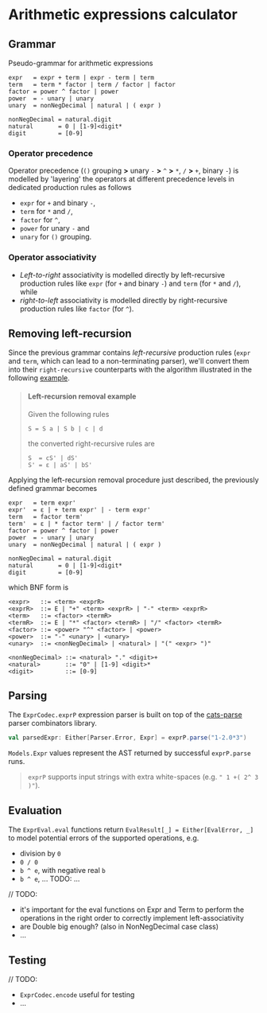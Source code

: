 # Arithmetic expressions calculator

## Grammar

Pseudo-grammar for arithmetic expressions

```
expr   = expr + term | expr - term | term
term   = term * factor | term / factor | factor
factor = power ^ factor | power
power  = - unary | unary
unary  = nonNegDecimal | natural | ( expr )

nonNegDecimal = natural.digit
natural       = 0 | [1-9]<digit*
digit         = [0-9]
```

### Operator precedence

Operator precedence (`()` grouping **>** unary `-` **>** `^` **>** `*`, `/` **>** `+`, binary `-`) is modelled by
'layering' the operators at different precedence levels in dedicated production rules as follows

- `expr` for `+` and binary `-`,
- `term` for `*` and `/`,
- `factor` for `^`,
- `power` for unary `-` and
- `unary` for `()` grouping.

### Operator associativity

- _Left-to-right_ associativity is modelled directly by left-recursive production rules
  like `expr` (for `+` and binary `-`) and `term` (for `*` and `/`), while
- _right-to-left_ associativity is modelled directly by right-recursive production rules like `factor` (for `^`).

## Removing left-recursion

Since the previous grammar contains _left-recursive_ production rules
(`expr` and `term`, which can lead to a non-terminating parser),
we'll convert them into their `right-recursive` counterparts with the algorithm illustrated in the following
[example](https://www.geeksforgeeks.org/removing-direct-and-indirect-left-recursion-in-a-grammar).

> #### Left-recursion removal example
> Given the following rules
>
> ```
> S = S a | S b | c | d
> ```
> the converted right-recursive rules are
>
> ```
> S  = cS' | dS'
> S' = ε | aS' | bS'
> ```

Applying the left-recursion removal procedure just described, the previously defined grammar becomes

```
expr   = term expr'
expr'  = ε | + term expr' | - term expr'
term   = factor term'
term'  = ε | * factor term' | / factor term'
factor = power ^ factor | power
power  = - unary | unary
unary  = nonNegDecimal | natural | ( expr )

nonNegDecimal = natural.digit
natural       = 0 | [1-9]<digit*
digit         = [0-9]
```

which BNF form is

```
<expr>   ::= <term> <exprR>
<exprR>  ::= E | "+" <term> <exprR> | "-" <term> <exprR>
<term>   ::= <factor> <termR>
<termR>  ::= E | "*" <factor> <termR> | "/" <factor> <termR>
<factor> ::= <power> "^" <factor> | <power>
<power>  ::= "-" <unary> | <unary>
<unary>  ::= <nonNegDecimal> | <natural> | "(" <expr> ")"

<nonNegDecimal> ::= <natural> "." <digit>+
<natural>       ::= "0" | [1-9] <digit>*
<digit>         ::= [0-9]
```

## Parsing

The `ExprCodec.exprP` expression parser is built on top of the [cats-parse](https://typelevel.org/cats-parse) parser combinators library.

```scala
val parsedExpr: Either[Parser.Error, Expr] = exprP.parse("1-2.0*3")
```

`Models.Expr` values represent the AST returned by successful `exprP.parse` runs.

> `exprP` supports input strings with extra white-spaces (e.g. `" 1 +( 2^ 3 )"`).

## Evaluation

The `ExprEval.eval` functions return `EvalResult[_] = Either[EvalError, _]` to model
potential errors of the supported operations, e.g.

- division by `0`
- `0 / 0`
- `b ^ e`, with negative real `b`
- `b ^ e`, ... TODO: ...

// TODO:

- it's important for the eval functions on Expr and Term to perform the operations in the right order
  to correctly implement left-associativity
- are Double big enough? (also in NonNegDecimal case class)
- ...

## Testing

// TODO:

- `ExprCodec.encode` useful for testing
- ...
